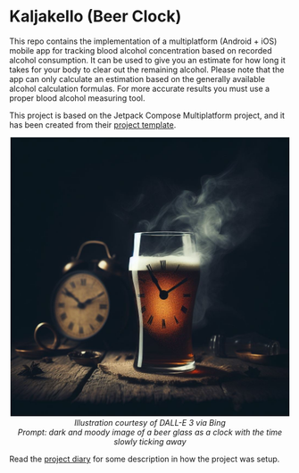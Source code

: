 # Kaljakello (Beer Clock)

This repo contains the implementation of a multiplatform (Android + iOS)
mobile app for tracking blood alcohol concentration based on recorded
alcohol consumption. It can be used to give you an estimate for how long
it takes for your body to clear out the remaining alcohol. Please note
that the app can only calculate an estimation based on the generally
available alcohol calculation formulas. For more accurate results you
must use a proper blood alcohol measuring tool.

This project is based on the Jetpack Compose Multiplatform project, and
it has been created from their
[project template](https://github.com/JetBrains/compose-multiplatform-template).

<p align="center" width="100%">
<img src="beertime.jpeg" alt="Beer time" width="500" /><br />
<i>Illustration courtesy of DALL-E 3 via Bing<br />
Prompt: dark and moody image of a beer glass as a clock with the time slowly ticking away</i>
</p>

Read the [project diary](./diary/README.md) for some description in
how the project was setup.
